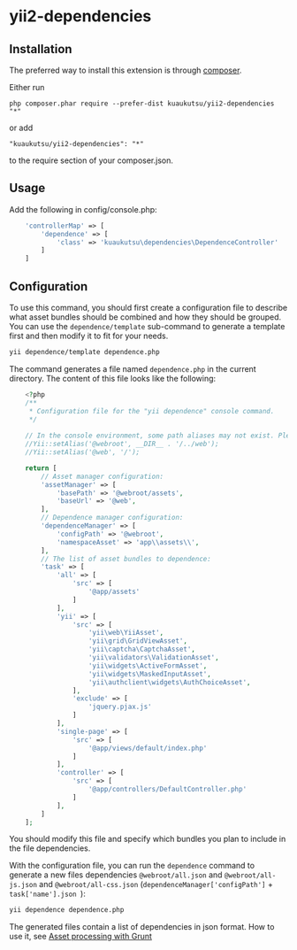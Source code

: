 yii2-dependencies
==================

Installation
------------

The preferred way to install this extension is through [composer](http://getcomposer.org/download/).

Either run

```
php composer.phar require --prefer-dist kuaukutsu/yii2-dependencies "*"
```

or add

```
"kuaukutsu/yii2-dependencies": "*"
```

to the require section of your composer.json.

Usage
-------------

Add the following in config/console.php:

```php
    'controllerMap' => [
        'dependence' => [
            'class' => 'kuaukutsu\dependencies\DependenceController'
        ]
    ]
```

Configuration
-------------

To use this command, you should first create a configuration file to describe what asset bundles should be combined and how they should be grouped. You can use the ```dependence/template``` sub-command to generate a template first and then modify it to fit for your needs.
```bash
yii dependence/template dependence.php
```

The command generates a file named ```dependence.php``` in the current directory. The content of this file looks like the following:
```php
    <?php
    /**
     * Configuration file for the "yii dependence" console command.
     */
    
    // In the console environment, some path aliases may not exist. Please define these:
    //Yii::setAlias('@webroot', __DIR__ . '/../web');
    //Yii::setAlias('@web', '/');

    return [
        // Asset manager configuration:
        'assetManager' => [
            'basePath' => '@webroot/assets',
            'baseUrl' => '@web',
        ],
        // Dependence manager configuration:
        'dependenceManager' => [
            'configPath' => '@webroot',
            'namespaceAsset' => 'app\\assets\\',
        ],
        // The list of asset bundles to dependence:
        'task' => [
            'all' => [
                'src' => [
                    '@app/assets'
                ]
            ],
            'yii' => [
                'src' => [
                    'yii\web\YiiAsset',
                    'yii\grid\GridViewAsset',
                    'yii\captcha\CaptchaAsset',
                    'yii\validators\ValidationAsset',
                    'yii\widgets\ActiveFormAsset',
                    'yii\widgets\MaskedInputAsset',
                    'yii\authclient\widgets\AuthChoiceAsset',
                ],
                'exclude' => [
                    'jquery.pjax.js'
                ]
            ],
            'single-page' => [
                'src' => [
                    '@app/views/default/index.php'
                ]
            ],
            'controller' => [
                'src' => [
                    '@app/controllers/DefaultController.php'
                ]
            ],
        ]
    ];

```
You should modify this file and specify which bundles you plan to include in the file dependencies.

With the configuration file, you can run the ```dependence``` command to generate a new files dependencies ```@webroot/all.json``` and ```@webroot/all-js.json``` and ```@webroot/all-css.json``` (```dependenceManager['configPath']``` + ```task['name'].json ```):
```bash
yii dependence dependence.php
```
The generated files contain a list of dependencies in json format. How to use it, see [Asset processing with Grunt](https://yii2-cookbook.readthedocs.org/structure-asset-processing-with-grunt/)